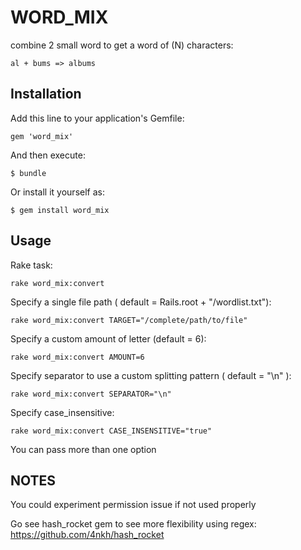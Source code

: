 # WORD_MIX

combine 2 small word to get a word of (N) characters: 
    
    al + bums => albums
  
## Installation

Add this line to your application's Gemfile:

    gem 'word_mix'

And then execute:

    $ bundle

Or install it yourself as:

    $ gem install word_mix

## Usage

Rake task:
  
    rake word_mix:convert

Specify a single file path ( default = Rails.root + "/wordlist.txt"):
    
    rake word_mix:convert TARGET="/complete/path/to/file"
    
Specify a custom amount of letter (default = 6):

    rake word_mix:convert AMOUNT=6

Specify separator to use a custom splitting pattern ( default = "\n" ):

    rake word_mix:convert SEPARATOR="\n"
    
Specify case_insensitive:

    rake word_mix:convert CASE_INSENSITIVE="true"

You can pass more than one option

## NOTES
   
  
You could experiment permission issue if not used properly
 
Go see hash_rocket gem to see more flexibility using regex:
https://github.com/4nkh/hash_rocket